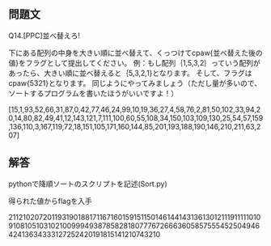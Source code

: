 ## 問題文
Q14.[PPC]並べ替えろ!

下にある配列の中身を大きい順に並べ替えて、くっつけてcpaw{並べ替えた後の値}をフラグとして提出してください。
例：もし配列｛1,5,3,2｝っていう配列があったら、大きい順に並べ替えると｛5,3,2,1}となります。
そして、フラグはcpaw{5321}となります。
同じようにやってみましょう（ただし量が多いので、ソートするプログラムを書いたほうがいいですよ！）

[15,1,93,52,66,31,87,0,42,77,46,24,99,10,19,36,27,4,58,76,2,81,50,102,33,94,20,14,80,82,49,41,12,143,121,7,111,100,60,55,108,34,150,103,109,130,25,54,57,159,136,110,3,167,119,72,18,151,105,171,160,144,85,201,193,188,190,146,210,211,63,207]

## 解答
pythonで降順ソートのスクリプトを記述(Sort.py)

得られた値からflagを入手

2112102072011931901881711671601591511501461441431361301211191111101091081051031021009994938785828180777672666360585755545250494642413634333127252420191815141210743210
